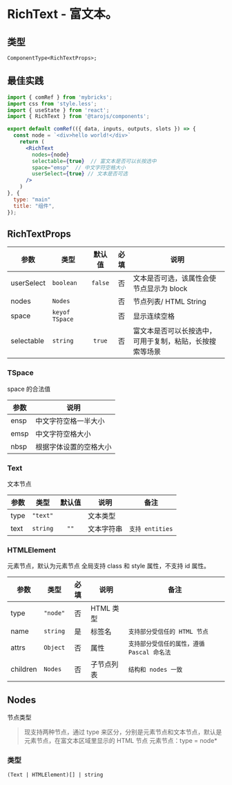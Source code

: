# RichText - 富文本。

## 类型

```tsx
ComponentType<RichTextProps>;
```

## 最佳实践

```jsx file="runtime.jsx"
import { comRef } from 'mybricks';
import css from 'style.less';
import { useState } from 'react';
import { RichText } from '@tarojs/components';

export default comRef(({ data, inputs, outputs, slots }) => {
  const node = `<div>hello world!</div>`
    return (
      <RichText
        nodes={node}
        selectable={true}  // 富文本是否可以长按选中
        space="emsp"  // 中文字符空格大小
        userSelect={true} // 文本是否可选
      />
    )
}, {
  type: "main"
  title: "组件",
});
```

## RichTextProps

| 参数       | 类型           | 默认值  | 必填 | 说明                                                     |
| ---------- | -------------- | :-----: | :--: | -------------------------------------------------------- |
| userSelect | `boolean`      | `false` |  否  | 文本是否可选，该属性会使节点显示为 block                 |
| nodes      | `Nodes`        |         |  否  | 节点列表/ HTML String                                    |
| space      | `keyof TSpace` |         |  否  | 显示连续空格                                             |
| selectable | `string`       | `true`  |  否  | 富文本是否可以长按选中，可用于复制，粘贴，长按搜索等场景 |

### TSpace

space 的合法值

| 参数 | 说明                   |
| ---- | ---------------------- |
| ensp | 中文字符空格一半大小   |
| emsp | 中文字符空格大小       |
| nbsp | 根据字体设置的空格大小 |

### Text

文本节点

| 参数 | 类型     | 默认值 | 说明       | 备注            |
| ---- | -------- | :----: | ---------- | --------------- |
| type | `"text"` |        | 文本类型   |                 |
| text | `string` |  `""`  | 文本字符串 | `支持 entities` |

### HTMLElement

元素节点，默认为元素节点
全局支持 class 和 style 属性，不支持 id 属性。

| 参数     | 类型     | 必填 | 说明       | 备注                                       |
| -------- | -------- | :--: | ---------- | ------------------------------------------ |
| type     | `"node"` |  否  | HTML 类型  |                                            |
| name     | `string` |  是  | 标签名     | `支持部分受信任的 HTML 节点`               |
| attrs    | `Object` |  否  | 属性       | `支持部分受信任的属性，遵循 Pascal 命名法` |
| children | `Nodes`  |  否  | 子节点列表 | `结构和 nodes 一致`                        |

## Nodes

节点类型

> 现支持两种节点，通过 type 来区分，分别是元素节点和文本节点，默认是元素节点，在富文本区域里显示的 HTML 节点 元素节点：type = node\*

### 类型

```tsx
(Text | HTMLElement)[] | string
```
